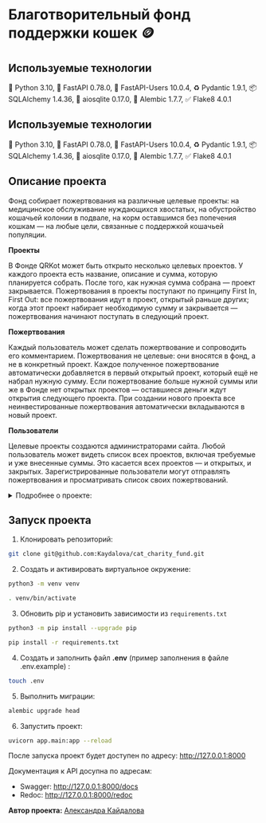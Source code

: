 # Благотворительный фонд поддержки кошек :coin:

## Используемые технологии
:snake: Python 3.10,
:incoming_envelope: FastAPI 0.78.0,
:busts_in_silhouette: FastAPI-Users 10.0.4,
:recycle: Pydantic 1.9.1,
:package: SQLAlchemy 1.4.36,
:notebook: aiosqlite 0.17.0,
:memo: Alembic 1.7.7,
:white_check_mark: Flake8 4.0.1

## Используемые технологии
:snake: Python 3.10, :incoming_envelope: FastAPI 0.78.0, :busts_in_silhouette: FastAPI-Users 10.0.4, :recycle: Pydantic 1.9.1, :package: SQLAlchemy 1.4.36, :notebook: aiosqlite 0.17.0, :memo: Alembic 1.7.7, :white_check_mark: Flake8 4.0.1
## Описание проекта
Фонд собирает пожертвования на различные целевые проекты: на медицинское обслуживание нуждающихся хвостатых, на обустройство кошачьей колонии в подвале, на корм оставшимся без попечения кошкам — на любые цели, связанные с поддержкой кошачьей популяции.

**Проекты**

В Фонде QRKot может быть открыто несколько целевых проектов. У каждого проекта есть название, описание и сумма, которую планируется собрать. После того, как нужная сумма собрана — проект закрывается.
Пожертвования в проекты поступают по принципу First In, First Out: все пожертвования идут в проект, открытый раньше других;
когда этот проект набирает необходимую сумму и закрывается — пожертвования начинают поступать в следующий проект.

**Пожертвования**

Каждый пользователь может сделать пожертвование и сопроводить его комментарием. Пожертвования не целевые: они вносятся в фонд, а не в конкретный проект.
Каждое полученное пожертвование автоматически добавляется в первый открытый проект, который ещё не набрал нужную сумму.
Если пожертвование больше нужной суммы или же в Фонде нет открытых проектов — оставшиеся деньги ждут открытия следующего проекта.
При создании нового проекта все неинвестированные пожертвования автоматически вкладываются в новый проект.

**Пользователи**

Целевые проекты создаются администраторами сайта. 
Любой пользователь может видеть список всех проектов, включая требуемые и уже внесенные суммы.
Это касается всех проектов — и открытых, и закрытых.
Зарегистрированные пользователи могут отправлять пожертвования и просматривать список своих пожертвований.

<details>
<summary>Подробнее о проекте:</summary>
<p>

### Процесс инвестирования

Сразу после создания нового проекта или пожертвования запускается процесс **«инвестирования»** (увеличение ``invested_amount`` как в пожертвованиях, так и в проектах, установка значений ``fully_invested`` и ``close_date``, при необходимости).

Если создан новый проект, а в базе были **«свободные»** (не распределённые по проектам) суммы пожертвований — они автоматически инвестируются в новый проект, и в ответе API эти суммы учитываются. То же касается и создания пожертвований: если в момент пожертвования есть открытые проекты, эти пожертвования автоматически зачисляются на их счета.

Функция, отвечающая за инвестирование, вызывается непосредственно из API-функций, отвечающих за создание пожертвований и проектов. Сама функция инвестирования расположена в директории ``app/services/`` в файле ``invest.py``.

</p>
</details>

## Запуск проекта
1. Клонировать репозиторий:
```bash
git clone git@github.com:Kaydalova/cat_charity_fund.git
```

2. Создать и активировать виртуальное окружение:
```bash
python3 -m venv venv

. venv/bin/activate

```

3. Обновить pip и установить зависимости из ```requirements.txt```
```bash
python3 -m pip install --upgrade pip

pip install -r requirements.txt
```

4. Создать и заполнить файл **.env** (пример заполнения в файле .env.example) :

```bash
touch .env
```

5. Выполнить миграции:
```bash
alembic upgrade head
```

6. Запустить проект:
```bash
uvicorn app.main:app --reload 
```

После запуска проект будет доступен по адресу: http://127.0.0.1:8000

Документация к API досупна по адресам:
- Swagger: http://127.0.0.1:8000/docs
- Redoc: http://127.0.0.1:8000/redoc


**Автор проекта:** [Александра Кайдалова](https://github.com/Kaydalova)
